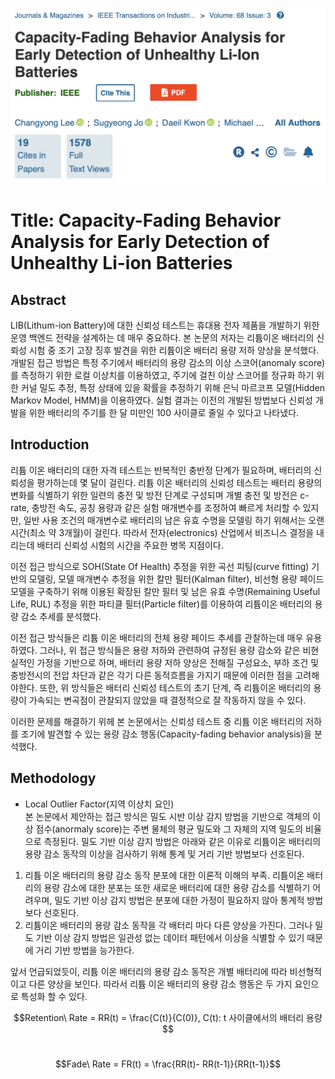 ![Figure. 1](./img/paper_01_title.png)
# Title: Capacity-Fading Behavior Analysis for Early Detection of Unhealthy Li-ion Batteries<br>

## Abstract
LIB(Lithum-ion Battery)에 대한 신뢰성 테스트는 휴대용 전자 제품을 개발하기 위한 운영 백엔드 전략을 설계하는 데 매우 중요하다.
본 논문의 저자는 리튬이온 배터리의 신뢰성 시험 중 조기 고장 징후 발견을 위한 리튬이온 배터리 용량 저하 양상을 분석했다.
개발된 접근 방법은 특정 주기에서 배터리의 용량 감소의 이상 스코어(anomaly score)를 측정하기 위한 로컬 이상치를 이용하였고, 주기에 걸친 이상 스코어를 정규화 하기 위한 커널 밀도 추정, 특정 상태에 있을 확률을 추정하기 위해 은닉 마르코프 모델(Hidden Markov Model, HMM)을 이용하였다.
실험 결과는 이전의 개발된 방법보다 신뢰성 개발을 위한 배터리의 주기를 한 달 미만인 100 사이클로 줄일 수 있다고 나타냈다.

## Introduction
리튬 이온 배터리의 대한 자격 테스트는 반복적인 충반정 단계가 필요하며, 배터리의 신뢰성을 평가하는데 몇 달이 걸린다. 리튬 이온 배터리의 신뢰성 테스트는 배터리 용량의 변화를 식별하기 위한 일련의 충전 및 방전 단계로 구성되며 개별 충전 및 방전은 c-rate, 충방전 속도, 공칭 용량과 같은  실험 매개변수를 조정하여 빠르게 처리할 수 있지만, 일반 사용 조건의 매개변수로 배터리의 남은 유효 수명을 모델링 하기 위해서는 오랜 시간(최소 약 3개월)이 걸린다.
따라서 전자(electronics) 산업에서 비즈니스 결정을 내리는데 배터리 신뢰성 시험의 시간을 주요한 병목 지점이다.

이전 접근 방식으로 SOH(State Of Health) 추정을 위한 곡선 피팅(curve fitting) 기반의 모델링, 모델 매개변수 추정을 위한 칼만 필터(Kalman filter), 비선형 용량 페이드 모델을 구축하기 위해 이용된 확장된 칼만 필터 및 남은 유효 수명(Remaining Useful Life, RUL) 추정을 위한 파티클 필터(Particle filter)를 이용하여 리튬이온 배터리의 용량 감소 추세를 분석했다.

이전 접근 방식들은 리튬 이온 배터리의 전체 용량 페이드 추세를 관찰하는데 매우 유용하였다. 그러나, 위 접근 방식들은 용량 저하와 관련하여 규정된 용량 감소와 같은 비현실적인 가정을 기반으로 하며, 배터리 용량 저하 양상은 전해질 구성요소, 부하 조건 및 충방전시의 전압 차단과 같은 각기 다른 동적흐름을 가지기 때문에 이러한 점을 고려해야한다. 또한, 위 방식들은 배터리 신뢰성 테스트의 초기 단계, 즉 리튬이온 배터리의 용량이 가속되는 변곡점이 관찰되지 않았을 때 결정적으로 잘 작동하지 않을 수 있다.

이러한 문제를 해결하기 위헤 본 논문에서는 신뢰성 테스트 중 리튬 이온 배터리의 저하를 조기에 발견할 수 있는 용량 감소 행동(Capacity-fading behavior analysis)을 분석했다.

## Methodology
* Local Outlier Factor(지역 이상치 요인)<br>
본 논문에서 제안하는 접근 방식은 밀도 시반 이상 감지 방법을 기반으로 객체의 이상 점수(anormaly score)는 주변 물체의 평균 밀도와 그 자체의 지역 밀도의 비율으로 측정된다.
밀도 기반 이상 감지 방법은 아래와 같은 이유로 리튬이온 배터리의 용량 감소 동작의 이상을 검사하기 위해 통계 및 거리 기반 방법보다 선호된다. 
1. 리튬 이온 배터리의 용량 감소 동작 분포에 대한 이론적 이해의 부족.
리튬이온 배터리의 용량 감소에 대한 분포는 또한 새로운 배터리에 대한 용량 감소를 식별하기 어려우며, 밀도 기반 이상 감지 방법은 분포에 대한 가정이 필요하지 않아 통계적 방법보다 선호된다.
2. 리튬이온 배터리의 용량 감소 동작을 각 배터리 마다 다른 양상을 가진다.
그러나 밀도 기반 이상 감지 방법은 일관성 없는 데이터 패턴에서 이상을 식별할 수 있기 때문에 거리 기반 방법을 능가한다.

앞서 언급되었듯이, 리튬 이온 배터리의 용량 감소 동작은 개별 배터리에 따라 비선형적이고 다른 양상을 보인다. 따라서 리튬 이온 배터리의 용량 감소 행동은 두 가지 요인으로 특성화 할 수 있다.

$$Retention\ Rate = RR(t) = \frac{C(t)}{C(0)},  C(t): t 사이클에서의 배터리 용량$$<br>

$$Fade\ Rate = FR(t) = \frac{RR(t)- RR(t-1)}{RR(t-1)}$$

